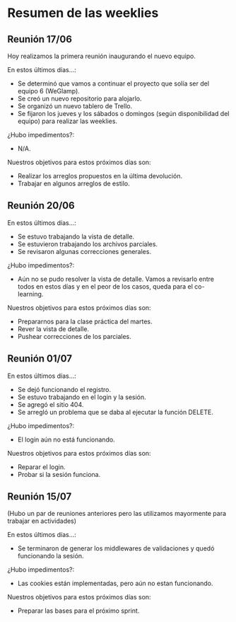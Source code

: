 # Resumen de las weeklies

## Reunión 17/06

Hoy realizamos la primera reunión inaugurando el nuevo equipo.

En estos últimos días...:
* Se determinó que vamos a continuar el proyecto que solía ser del equipo 6 (WeGlamp).
* Se creó un nuevo repositorio para alojarlo.
* Se organizó un nuevo tablero de Trello.
* Se fijaron los jueves y los sábados o domingos (según disponibilidad del equipo) para realizar las weeklies.

¿Hubo impedimentos?:
* N/A.

Nuestros objetivos para estos próximos días son:
* Realizar los arreglos propuestos en la última devolución.
* Trabajar en algunos arreglos de estilo.

## Reunión 20/06

En estos últimos días...:
* Se estuvo trabajando la vista de detalle.
* Se estuvieron trabajando los archivos parciales.
* Se revisaron algunas correcciones generales.

¿Hubo impedimentos?:
* Aún no se pudo resolver la vista de detalle. Vamos a revisarlo entre todos en estos días y en el peor de los casos, queda para el co-learning.

Nuestros objetivos para estos próximos días son:
* Prepararnos para la clase práctica del martes.
* Rever la vista de detalle.
* Pushear correcciones de los parciales.

## Reunión 01/07

En estos últimos días...:
* Se dejó funcionando el registro.
* Se estuvo trabajando en el login y la sesión.
* Se agregó el sitio 404.
* Se arregló un problema que se daba al ejecutar la función DELETE.

¿Hubo impedimentos?:
* El login aún no está funcionando.

Nuestros objetivos para estos próximos días son:
* Reparar el login.
* Probar si la sesión funciona.

## Reunión 15/07

(Hubo un par de reuniones anteriores pero las utilizamos mayormente para trabajar en actividades)

En estos últimos días...:
* Se terminaron de generar los middlewares de validaciones y quedó funcionando la sesión.

¿Hubo impedimentos?:
* Las cookies están implementadas, pero aún no estan funcionando.

Nuestros objetivos para estos próximos días son:
* Preparar las bases para el próximo sprint.